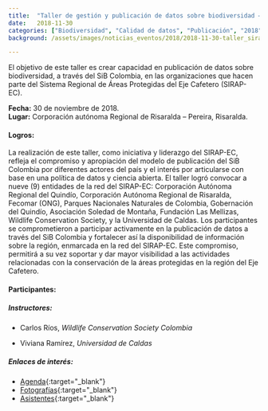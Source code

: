 ```yaml
---
title:  "Taller de gestión y publicación de datos sobre biodiversidad – Sistema Regional de Áreas Protegidas del Eje Cafetero"
date:   2018-11-30
categories: ["Biodiversidad", "Calidad de datos", "Publicación", "2018", "SIRAP", "Talleres"]
background: /assets/images/noticias_eventos/2018/2018-11-30-taller_sirap.jpg

---
```


El objetivo de este taller es crear capacidad en publicación de datos sobre biodiversidad, a través del SiB Colombia, en las organizaciones que hacen parte del Sistema Regional de Áreas Protegidas del Eje Cafetero (SIRAP-EC).

**Fecha:** 30 de noviembre de 2018.<br>
**Lugar:** Corporación autónoma Regional de Risaralda – Pereira, Risaralda.

#### Logros:

La realización de este taller, como iniciativa y liderazgo del SIRAP-EC, refleja el compromiso y apropiación del modelo de publicación del SiB Colombia por diferentes actores del país y el interés por articularse con base en una política de datos y ciencia abierta. El taller logró convocar a nueve (9) entidades de la red del SIRAP-EC: Corporación Autónoma Regional del Quindío, Corporación Autónoma Regional de Risaralda, Fecomar (ONG), Parques Nacionales Naturales de Colombia, Gobernación del Quindío, Asociación Soledad de Montaña,  Fundación Las Mellizas, Wildlife Conservation Society, y la Universidad de Caldas. Los participantes se comprometieron a participar activamente en la publicación de datos a través del SiB Colombia y fortalecer así la disponibilidad de información sobre la región, enmarcada en la red del SIRAP-EC. Este compromiso, permitirá a su vez soportar y dar mayor visibilidad a las actividades relacionadas con la conservación de la áreas protegidas en la región del Eje Cafetero.

 

#### Participantes:

##### Instructores:

* Carlos Ríos, *Wildlife Conservation Society Colombia*

* Viviana Ramírez, *Universidad de Caldas*

##### Enlaces de interés:

* [Agenda](https://drive.google.com/file/u/1/d/1rrQ5oLkZRIwZGsiNzo7LrJGFmasl188d/view?usp=drive_open){:target="_blank"}
* [Fotografías](https://drive.google.com/drive/u/0/folders/1v1P2UOr4cBk_IAuCrbGjfordrNsbMeAk){:target="_blank"}
* [Asistentes](https://drive.google.com/file/d/1ctTrYTrFWWUi6oJUiJ1kV_ziZ4YUxhFD/view){:target="_blank"}


